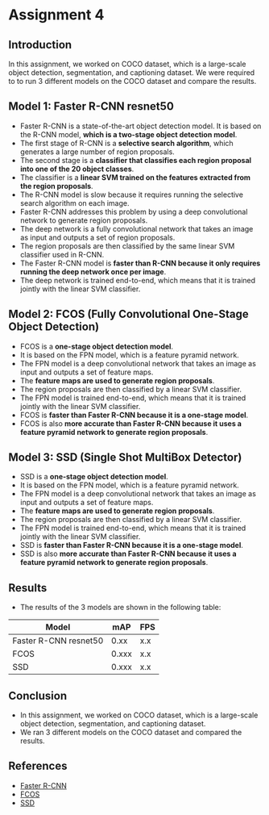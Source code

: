 # Assignment 4

## Introduction

In this assignment, we worked on COCO dataset, which is a large-scale object detection, segmentation, and captioning dataset.
We were required to to run 3 different models on the COCO dataset and compare the results.

## Model 1: Faster R-CNN resnet50

- Faster R-CNN is a state-of-the-art object detection model. It is based on the R-CNN model, **which is a two-stage object detection model**.
- The first stage of R-CNN is a **selective search algorithm**, which generates a large number of region proposals.
- The second stage is a **classifier that classifies each region proposal into one of the 20 object classes**.
- The classifier is a **linear SVM trained on the features extracted from the region proposals**.
- The R-CNN model is slow because it requires running the selective search algorithm on each image.
- Faster R-CNN addresses this problem by using a deep convolutional network to generate region proposals.
- The deep network is a fully convolutional network that takes an image as input and outputs a set of region proposals.
- The region proposals are then classified by the same linear SVM classifier used in R-CNN.
- The Faster R-CNN model is **faster than R-CNN because it only requires running the deep network once per image**.
- The deep network is trained end-to-end, which means that it is trained jointly with the linear SVM classifier.

## Model 2: FCOS (Fully Convolutional One-Stage Object Detection)

- FCOS is a **one-stage object detection model**.
- It is based on the FPN model, which is a feature pyramid network.
- The FPN model is a deep convolutional network that takes an image as input and outputs a set of feature maps.
- The **feature maps are used to generate region proposals**.
- The region proposals are then classified by a linear SVM classifier.
- The FPN model is trained end-to-end, which means that it is trained jointly with the linear SVM classifier.
- FCOS is **faster than Faster R-CNN because it is a one-stage model**.
- FCOS is also **more accurate than Faster R-CNN because it uses a feature pyramid network to generate region proposals**.

## Model 3: SSD (Single Shot MultiBox Detector)

- SSD is a **one-stage object detection model**.
- It is based on the FPN model, which is a feature pyramid network.
- The FPN model is a deep convolutional network that takes an image as input and outputs a set of feature maps.
- The **feature maps are used to generate region proposals**.
- The region proposals are then classified by a linear SVM classifier.
- The FPN model is trained end-to-end, which means that it is trained jointly with the linear SVM classifier.
- SSD is **faster than Faster R-CNN because it is a one-stage model**.
- SSD is also **more accurate than Faster R-CNN because it uses a feature pyramid network to generate region proposals**.

## Results

- The results of the 3 models are shown in the following table:

| Model | mAP | FPS |
| --- | --- | --- |
| Faster R-CNN resnet50 | 0.xx | x.x |
| FCOS | 0.xxx | x.x |
| SSD | 0.xxx | x.x |

## Conclusion

- In this assignment, we worked on COCO dataset, which is a large-scale object detection, segmentation, and captioning dataset.
- We ran 3 different models on the COCO dataset and compared the results.

## References

- [Faster R-CNN](https://arxiv.org/abs/1506.01497)
- [FCOS](https://arxiv.org/abs/1904.01355)
- [SSD](https://arxiv.org/abs/1512.02325)
